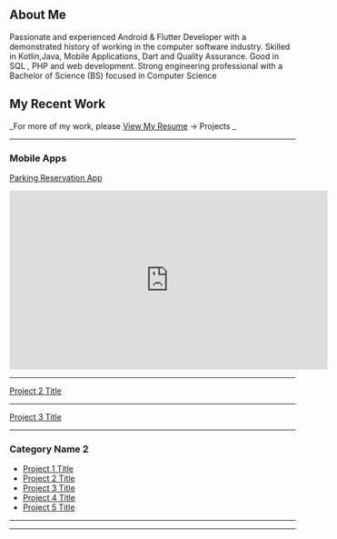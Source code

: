 ## About Me

Passionate and experienced Android & Flutter Developer with a demonstrated history of working in the computer software industry. Skilled in Kotlin,Java, Mobile Applications, Dart and Quality Assurance. Good in SQL , PHP and web development. Strong engineering professional with a Bachelor of Science (BS) focused in Computer Science

## My Recent Work
_For more of my work, please [View My Resume](https://drive.google.com/file/d/1YHJg1ezZb0fkkGMVxZHKZKNVHS0gsP8s/view) -> Projects _

---

### Mobile Apps

[Parking Reservation App](https://github.com/CesarNasr/NearbyParking)
<iframe width="560" height="315" src="https://www.youtube.com/embed/DDtffuf7VK8" frameborder="0" allow="accelerometer; autoplay; encrypted-media; gyroscope; picture-in-picture" allowfullscreen></iframe>

---
[Project 2 Title](/pdf/sample_presentation.pdf)
<!-- <img src="images/dummy_thumbnail.jpg?raw=true"/> -->

---
[Project 3 Title](http://example.com/)
<!-- <img src="images/dummy_thumbnail.jpg?raw=true"/> -->

---

### Category Name 2

- [Project 1 Title](http://example.com/)
- [Project 2 Title](http://example.com/)
- [Project 3 Title](http://example.com/)
- [Project 4 Title](http://example.com/)
- [Project 5 Title](http://example.com/)

---




---
